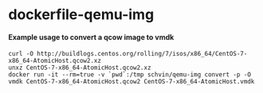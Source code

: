 # dockerfile-qemu-img

#### Example usage to convert a qcow image to vmdk

```
curl -O http://buildlogs.centos.org/rolling/7/isos/x86_64/CentOS-7-x86_64-AtomicHost.qcow2.xz
unxz CentOS-7-x86_64-AtomicHost.qcow2.xz
docker run -it --rm=true -v `pwd`:/tmp schvin/qemu-img convert -p -O vmdk CentOS-7-x86_64-AtomicHost.qcow2 CentOS-7-x86_64-AtomicHost.vmdk
```
